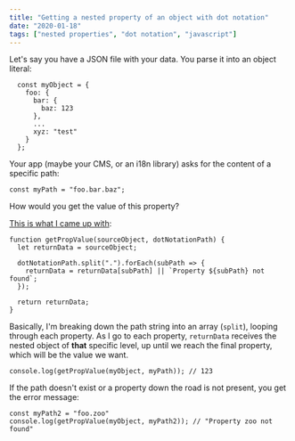 ```yaml
---
title: "Getting a nested property of an object with dot notation"
date: "2020-01-18"
tags: ["nested properties", "dot notation", "javascript"]
---
```

Let's say you have a JSON file with your data. You parse it into an object literal:

      const myObject = {
        foo: {
          bar: {
            baz: 123
          },
          ...
          xyz: "test"
        }
      };

Your app (maybe your CMS, or an i18n library) asks for the content of a specific path:

    const myPath = "foo.bar.baz";

How would you get the value of this property?

[This is what I came up with](https://gist.github.com/jpedroribeiro/8950ed3f10e505cadb7f62467714ab98):

    function getPropValue(sourceObject, dotNotationPath) {
      let returnData = sourceObject;
    
      dotNotationPath.split(".").forEach(subPath => {
        returnData = returnData[subPath] || `Property ${subPath} not found`;
      });
    
      return returnData;
    }

Basically, I'm breaking down the path string into an array (`split`), looping through each
property. As I go to each property, `returnData` receives the nested object of **that** specific level, up until we reach the
final property, which will be the value we want. 

    console.log(getPropValue(myObject, myPath)); // 123

If the path doesn't exist or a property down the road is not present, you get the 
error message:

    const myPath2 = "foo.zoo"
    console.log(getPropValue(myObject, myPath2)); // "Property zoo not found"


